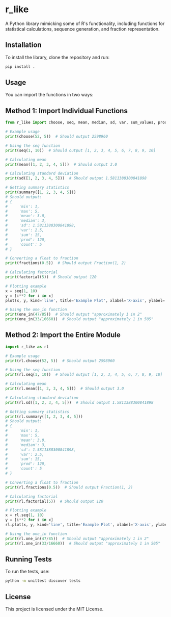 
# r_like

A Python library mimicking some of R's functionality, including functions for statistical calculations, sequence generation, and fraction representation.

## Installation

To install the library, clone the repository and run:

```sh
pip install .
```

## Usage

You can import the functions in two ways:

## Method 1: Import Individual Functions

```python
from r_like import choose, seq, mean, median, sd, var, sum_values, prod, summary, fractions, factorial, plot, one_in

# Example usage
print(choose(52, 5))  # Should output 2598960

# Using the seq function
print(seq(1, 10))  # Should output [1, 2, 3, 4, 5, 6, 7, 8, 9, 10]

# Calculating mean
print(mean([1, 2, 3, 4, 5]))  # Should output 3.0

# Calculating standard deviation
print(sd([1, 2, 3, 4, 5]))  # Should output 1.5811388300841898

# Getting summary statistics
print(summary([1, 2, 3, 4, 5]))
# Should output:
# {
#     'min': 1,
#     'max': 5,
#     'mean': 3.0,
#     'median': 3,
#     'sd': 1.5811388300841898,
#     'var': 2.5,
#     'sum': 15,
#     'prod': 120,
#     'count': 5
# }

# Converting a float to fraction
print(fractions(0.5))  # Should output Fraction(1, 2)

# Calculating factorial
print(factorial(5))  # Should output 120

# Plotting example
x = seq(1, 10)
y = [i**2 for i in x]
plot(x, y, kind='line', title='Example Plot', xlabel='X-axis', ylabel='Y-axis')

# Using the one_in function
print(one_in(47/85))  # Should output "approximately 1 in 2"
print(one_in(33/16660))  # Should output "approximately 1 in 505"

```

## Method 2: Import the Entire Module
```python
import r_like as rl

# Example usage
print(rl.choose(52, 5))  # Should output 2598960

# Using the seq function
print(rl.seq(1, 10))  # Should output [1, 2, 3, 4, 5, 6, 7, 8, 9, 10]

# Calculating mean
print(rl.mean([1, 2, 3, 4, 5]))  # Should output 3.0

# Calculating standard deviation
print(rl.sd([1, 2, 3, 4, 5]))  # Should output 1.5811388300841898

# Getting summary statistics
print(rl.summary([1, 2, 3, 4, 5]))
# Should output:
# {
#     'min': 1,
#     'max': 5,
#     'mean': 3.0,
#     'median': 3,
#     'sd': 1.5811388300841898,
#     'var': 2.5,
#     'sum': 15,
#     'prod': 120,
#     'count': 5
# }

# Converting a float to fraction
print(rl.fractions(0.5))  # Should output Fraction(1, 2)

# Calculating factorial
print(rl.factorial(5))  # Should output 120

# Plotting example
x = rl.seq(1, 10)
y = [i**2 for i in x]
rl.plot(x, y, kind='line', title='Example Plot', xlabel='X-axis', ylabel='Y-axis')

# Using the one_in function
print(rl.one_in(47/85))  # Should output "approximately 1 in 2"
print(rl.one_in(33/16660))  # Should output "approximately 1 in 505"

```


## Running Tests

To run the tests, use:

```sh
python -m unittest discover tests
```

## License

This project is licensed under the MIT License.
